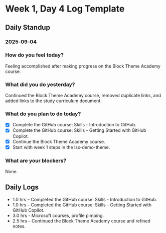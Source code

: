 # Week 1, Day 4 Log Template

## Daily Standup

### 2025‑09‑04

### How do you feel today?

Feeling accomplished after making progress on the Block Theme Academy course.

### What did you do yesterday?

Continued the Block Theme Academy course, removed duplicate links, and added links to the study curriculum document.

### What do you plan to do today?

-   [x] Complete the GitHub course: Skills - Introduction to GitHub.
-   [x] Complete the GitHub course: Skills - Getting Started with GitHub Copilot.
-   [x] Continue the Block Theme Academy course.
-   [x] Start with week 1 steps in the lsx-demo-theme.

### What are your blockers?

None.

## Daily Logs

-   1.0 hrs – Completed the GitHub course: Skills - Introduction to GitHub.
-   1.0 hrs – Completed the GitHub course: Skills - Getting Started with GitHub Copilot.
-   3.0 hrs - Microsoft courses, profile pimping.
-   2.5 hrs – Continued the Block Theme Academy course and refined notes.
